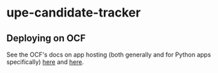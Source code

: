 # upe-candidate-tracker

## Deploying on OCF
See the OCF's docs on app hosting (both generally and for Python apps specifically) [here](https://www.ocf.berkeley.edu/docs/services/webapps/) and [here](https://www.ocf.berkeley.edu/docs/services/webapps/python).
